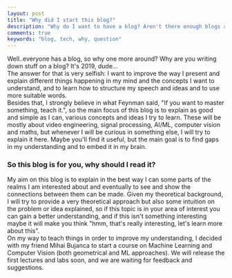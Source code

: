 ```yaml
---
layout: post
title: "Why did I start this blog?"
description: "Why do I want to have a blog? Aren't there enough blogs around?"
comments: true
keywords: "blog, tech, why, question"
---
```


Well..everyone has a blog, so why one more around? Why are you writing down stuff on a blog? It's 2019, dude...<br/>
The answer for that is very selfish: I want to improve the way I present and explain different things 
happening in my mind and the concepts I want to understand, and to learn how to structure my speech and ideas and to use more suitable words.<br/>
Besides that, I strongly believe in what Feynman said, "If you want to master something, teach it.", so 
the main focus of this blog is to explain as good and simple as I can, various concepts and ideas I try to learn. These will be mostly about video engineering, signal processing, AI/ML, computer vision and maths, 
but whenever I will be curious in something else, I will try to explain it here. Maybe you'll find it useful,
but the main goal is to find gaps in my understanding and to embed it in my brain.

### So this blog is for you, why should I read it?

My aim on this blog is to explain in the best way I can some parts of the realms I am interested about
and eventually to see and show the connections between them can be made. Given my theoretical background,
I will try to provide a very theoretical approach but also some intuition on the problem or idea explained,
so if this topic is in your area of interest you can gain a better understanding, and if this isn't something interesting maybe it will make you think "hmm, that's really interesting, let's learn more about this".<br/>
On my way to teach things in order to improve my understanding, I decided with my friend Mihai Bujanca to start a course on Machine Learning and Computer Vision (both geometrical and ML approaches). We will release the first lectures and labs soon, and we are waiting for feedback and suggestions.

